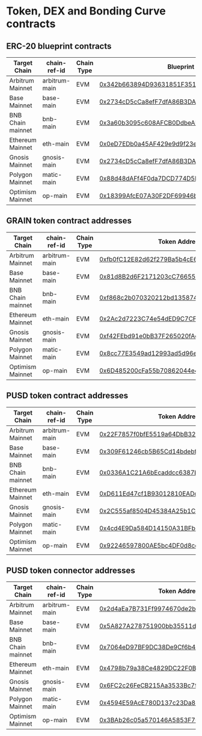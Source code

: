 # Token, DEX and Bonding Curve contracts

## ERC-20 blueprint contracts

|Target Chain|chain-ref-id|Chain Type|Blueprint|
|------------|------------|----------|------------------------|
| Arbitrum Mainnet | arbitrum-main | EVM | [0x342b663894D93631851F351ECE299bC04B69b562](https://arbiscan.io/address/0x342b663894D93631851F351ECE299bC04B69b562) |
| Base Mainnet | base-main |    EVM | [0x2734cD5cCa8efF7dfA86B3DA558e4eC63280f1BB](https://basescan.org/address/0x2734cD5cCa8efF7dfA86B3DA558e4eC63280f1BB) |
| BNB Chain mainnet| bnb-main | EVM | [0x3a60b3095c608AFCB0DdbeADdf32C44A9e0fF6A3](https://bscscan.com/address/0x3a60b3095c608AFCB0DdbeADdf32C44A9e0fF6A3) |
| Ethereum Mainnet | eth-main | EVM | [0x0eD7EDb0a45AF429e9d9f23ec251951B4588E0Ff](https://etherscan.io/address/0x0eD7EDb0a45AF429e9d9f23ec251951B4588E0Ff) |
| Gnosis Mainnet | gnosis-main | EVM | [0x2734cD5cCa8efF7dfA86B3DA558e4eC63280f1BB](https://gnosisscan.io/address/0x2734cD5cCa8efF7dfA86B3DA558e4eC63280f1BB) |
| Polygon Mainnet | matic-main| EVM | [0x88d48dAFf4F0da7DCD774D5B31A0a90A07283882](https://polygonscan.com/address/0x88d48dAFf4F0da7DCD774D5B31A0a90A07283882) |
| Optimism Mainnet | op-main  | EVM | [0x18399AfcE07A30F2DF69946b6110C45A1B4E6111](https://optimistic.etherscan.io/address/0x18399AfcE07A30F2DF69946b6110C45A1B4E6111) |


## GRAIN token contract addresses

|Target Chain|chain-ref-id|Chain Type|Token Address|
|------------|------------|----------|------------------------|
| Arbitrum Mainnet | arbitrum-main | EVM | [0xfb0fC12E82d62f279Ba5b4cE60A8E7c278EC6477](https://arbiscan.io/address/0xfb0fC12E82d62f279Ba5b4cE60A8E7c278EC6477) |
| Base Mainnet | base-main |    EVM | [0x81d8B2d6F2171203cC76655BAe213B28D6f6C9c4](https://basescan.org/address/0x81d8B2d6F2171203cC76655BAe213B28D6f6C9c4) |
| BNB Chain mainnet| bnb-main | EVM | [0xf868c2b070320212bd135874d32c0da2cdcc335c](https://bscscan.com/address/0xf868c2b070320212bd135874d32c0da2cdcc335c) |
| Ethereum Mainnet | eth-main | EVM | [0x2Ac2d7223C74e54dED9C7CF6Ee1FfDE9534f3F87](https://etherscan.io/address/0x2Ac2d7223C74e54dED9C7CF6Ee1FfDE9534f3F87) |
| Gnosis Mainnet | gnosis-main | EVM | [0xf42FEbd91e0bB37F265020fAeA620CC8c2ADA423](https://gnosisscan.io/address/0xf42FEbd91e0bB37F265020fAeA620CC8c2ADA423) |
| Polygon Mainnet | matic-main| EVM | [0x8cc77E3549ad12993ad5d96ef94EF10e6f1B6Fc6](https://polygonscan.com/address/0x8cc77E3549ad12993ad5d96ef94EF10e6f1B6Fc6) |
| Optimism Mainnet | op-main  | EVM | [0x6D485200cFa55b70862044e4DD6DE1dcBc7C278E](https://optimistic.etherscan.io/address/0x6D485200cFa55b70862044e4DD6DE1dcBc7C278E) |


## PUSD token contract addresses

|Target Chain|chain-ref-id|Chain Type|Token Address|
|------------|------------|----------|------------------------|
| Arbitrum Mainnet | arbitrum-main | EVM | [0x22F7857f0bfE5519a64DbB325E3e82088982c15a](https://arbiscan.io/address/0x22F7857f0bfE5519a64DbB325E3e82088982c15a) |
| Base Mainnet | base-main |    EVM | [0x309F61246cb5B65Cd14bdebfDfC7c93fEb372a9D](https://basescan.org/address/0x309F61246cb5B65Cd14bdebfDfC7c93fEb372a9D) |
| BNB Chain mainnet| bnb-main | EVM | [0x0336A1C21A6bEcaddcc6387bF49F421a09eFaD74](https://bscscan.com/address/0x0336A1C21A6bEcaddcc6387bF49F421a09eFaD74) |
| Ethereum Mainnet | eth-main | EVM | [0xD611Ed47cf1B93012810EADd1a7fEeAd02041B8B](https://etherscan.io/address/0xD611Ed47cf1B93012810EADd1a7fEeAd02041B8B) |
| Gnosis Mainnet | gnosis-main | EVM | [0x2C555af8504D45384A25b1C82b99d39445462E29](https://gnosisscan.io/address/0x2C555af8504D45384A25b1C82b99d39445462E29) |
| Polygon Mainnet | matic-main| EVM | [0x4cd4E9Da584D14150A31BFb8443D883C6a1CfdDb](https://polygonscan.com/address/0x4cd4E9Da584D14150A31BFb8443D883C6a1CfdDb) |
| Optimism Mainnet | op-main  | EVM | [0x92246597800AE5bc4DF0d8ce0bd6126104Ec7a8a](https://optimistic.etherscan.io/address/0x92246597800AE5bc4DF0d8ce0bd6126104Ec7a8a) |


## PUSD token connector addresses

|Target Chain|chain-ref-id|Chain Type|Token Address|
|------------|------------|----------|------------------------|
| Arbitrum Mainnet | arbitrum-main | EVM | [0x2d4aEa7B731Ff9974670de2b86AF7BC26172810b](https://arbiscan.io/address/0x2d4aEa7B731Ff9974670de2b86AF7BC26172810b) |
| Base Mainnet | base-main |    EVM | [0x5A827A278751900bb35511d3cD370c41DE1A1bf5](https://basescan.org/address/0x5A827A278751900bb35511d3cD370c41DE1A1bf5) |
| BNB Chain mainnet| bnb-main | EVM | [0x7064eD97BF9DC38De9Cf6b416c47f1E711730cf5](https://bscscan.com/address/0x7064eD97BF9DC38De9Cf6b416c47f1E711730cf5) |
| Ethereum Mainnet | eth-main | EVM | [0x4798b79a38Ce4829DC22F0B26742Cc939F7df5cf](https://etherscan.io/address/0x4798b79a38Ce4829DC22F0B26742Cc939F7df5cf) |
| Gnosis Mainnet | gnosis-main | EVM | [0x6FC2c26FeCB215Aa3533Bc79965F37076e6c10d8](https://gnosisscan.io/address/0x6FC2c26FeCB215Aa3533Bc79965F37076e6c10d8) |
| Polygon Mainnet | matic-main| EVM | [0x4594E59AcE780D137c23Da87cFFdaf8acb72020A](https://polygonscan.com/address/0x4594E59AcE780D137c23Da87cFFdaf8acb72020A) |
| Optimism Mainnet | op-main  | EVM | [0x3BAb26c05a570146A5853F7C48a44B3268D6d0bd](https://optimistic.etherscan.io/address/0x3BAb26c05a570146A5853F7C48a44B3268D6d0bd) |
